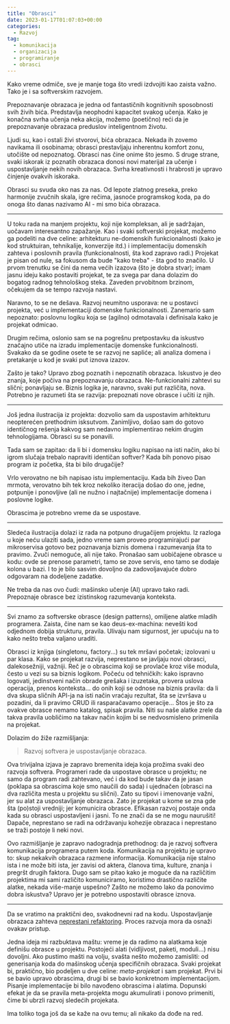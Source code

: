 ```yaml
---
title: "Obrasci"
date: 2023-01-17T01:07:03+00:00
categories:
  - Razvoj
tag:
  - komunikacija
  - organizacija
  - programiranje
  - obrasci
---
```


Kako vreme odmiče, sve je manje toga što vredi izdvojiti kao zaista važno. Tako je i sa softverskim razvojem.

<!--more-->

Prepoznavanje obrazaca je jedna od fantastičnih kognitivnih sposobnosti svih živih bića. Predstavlja neophodni kapacitet svakog učenja. Kako je konačna svrha učenja neka akcija, možemo (poetično) reći da je prepoznavanje obrazaca preduslov inteligentnom životu.

Ljudi su, kao i ostali živi stvorovi, bića obrazaca. Nekada ih zovemo navikama ili osobinama; obrasci prestavljaju inherentnu komfort zonu, utočište od nepoznatog. Obrasci nas čine onime što jesmo. S druge strane, svaki iskorak iz poznatih obrazaca donosi novi materijal za učenje i uspostavljanje nekih novih obrazaca. Svrha kreativnosti i hrabrosti je upravo činjenje ovakvih iskoraka.

Obrasci su svuda oko nas za nas. Od lepote zlatnog preseka, preko harmonije zvučnih skala, igre rečima, jasnoće programskog koda, pa do onoga što danas nazivamo AI - mi smo bića obrazaca.

---- 

U toku rada na manjem projektu, koji nije kompleksan, ali je sadržajan, uočavam interesantno zapažanje. Kao i svaki softverski projekat, možemo ga podeliti na dve celine: arhitekturu ne-domenskih funkcionalnosti (kako je kod struktuiran, tehnikalije, konverzije itd.) i implementaciju domenskih zahteva i poslovnih pravila (funkcionalnosti, šta kod zapravo radi.) Projekat je pisan od nule, sa fokusom da bude "kako treba" - šta god to značilo. U prvom trenutku se čini da nema većih izazova (što je dobra stvar); imam jasnu ideju kako postaviti projekat, te za svega par dana dolazim do bogatog radnog tehnološkog steka. Zaveden prvobitnom brzinom, očekujem da se tempo razvoja nastavi.

Naravno, to se ne dešava. Razvoj neumitno usporava: ne u postavci projekta, već u implementaciji domenske funkcionalnosti. Zanemario sam nepoznato: poslovnu logiku koja se (agilno) odmotavala i definisala kako je projekat odmicao.

Drugim rečima, oslonio sam se na pogrešnu pretpostavku da iskustvo značajno utiče na izradu implementacije domenske funkcionalnosti. Svakako da se godine osete te se razvoj ne sapliće; ali analiza domena i pretakanje u kod je svaki put iznova izazov.

Zašto je tako? Upravo zbog poznatih i nepoznatih obrazaca. Iskustvo je deo znanja, koje počiva na prepoznavanju obrazaca. Ne-funkcionalni zahtevi su slični; ponavljaju se. Biznis logika je, naravno, svaki put različita, nova. Potrebno je razumeti šta se razvija: prepoznati nove obrasce i učiti iz njih.

---- 

Još jedna ilustracija iz projekta: dozvolio sam da uspostavim arhitekturu neopterećen prethodnim isksutvom. Zanimljivo, došao sam do gotovo identičnog rešenja kakvog sam nedavno implementirao nekim drugim tehnologijama. Obrasci su se ponavili.

Tada sam se zapitao: da li bi i domensku logiku napisao na isti način, ako bi igrom slučaja trebalo napraviti identičan softver? Kada bih ponovo pisao program iz početka, šta bi bilo drugačije?

Vrlo verovatno ne bih napisao istu implementaciju. Kada bih živeo Dan mrmota, verovatno bih tek kroz nekoliko iteracija došao do one, jedne, potpunije i ponovljive (ali ne nužno i najtačnije) implementacije domena i poslovne logike.

Obrascima je potrebno vreme da se uspostave.

---- 

Sledeća ilustracija dolazi iz rada na potpuno drugačijem projektu. Iz razloga u koje neću ulaziti sada, jedno vreme sam proveo programirajući par mikroservisa gotovo bez poznavanja biznis domena i razumevanja šta to pravimo. Zvuči nemoguće, ali nije tako. Pronašao sam uobičajene obrasce u kodu: ovde se prenose parametri, tamo se zove servis, eno tamo se dodaje kolona u bazi. I to je bilo sasvim dovoljno da zadovoljavajuće dobro odgovaram na dodeljene zadatke.

Ne treba da nas ovo čudi: mašinsko učenje (AI) upravo tako radi. Prepoznaje obrasce bez izistinskog razumevanja konteksta.

----

Svi znamo za softverske obrasce (design patterns), omiljene alatke mladih programera. Zaista, čine nam se kao deus-ex-machina: nevešti kod odjednom dobija strukturu, pravila. Ulivaju nam sigurnost, jer upućuju na to kako nešto treba valjano uraditi.

Obrasci iz knjiga (singletonu, factory...) su tek mršavi početak; izolovani u par klasa. Kako se projekat razvija, neprestano se javljaju novi obrasci, dalekosežniji, važniji. Reč je o obrascima koji se provlače kroz više modula, često u vezi su sa biznis logikom. Počeću od tehničkih: kako ispravno logovati, jedinstveni način obrade grešaka i izuzetaka, provera uslova operacija, prenos konteksta... do onih koji se odnose na biznis pravila: da li dva skupa sličnih API-ja na isti način vraćaju rezultat, šta se izvršava u pozadini, da li pravimo CRUD ili rasparačavamo operacije... Štos je što za ovakve obrasce nemamo katalog, spisak pravila. Niti su naše alatke zrele da takva pravila uobličimo na takav način kojim bi se nedvosmisleno primenila na projekat.

Dolazim do žiže razmišljanja:

> Razvoj softvera je uspostavljanje obrazaca.

Ova trivijalna izjava je zapravo bremenita ideja koja prožima svaki deo razvoja softvera. Programeri rade da uspostave obrasce u projektu; ne samo da program radi zahtevano, već i da kod bude takav da je jasan (poklapa sa obrascima koje smo naučili do sada) i ujednačen (obrasci na dva različita mesta u projektu su slični). Zato su tipovi i imenovanje važni, jer su alat za uspostavljanje obrazaca. Zato je projekat u kome se zna gde šta (po)stoji vredniji; jer komunicira obrasce. Efikasan razvoj postaje onda kada su obrasci uspostavljeni i jasni. To ne znači da se ne mogu naurušiti! Dapače, neprestano se radi na održavanju kohezije obrazaca i neprestano se traži postoje li neki novi.

Ovo razmišljanje je zapravo nadogradnja prethodnog: da je razvoj softvera komunikacija programera putem koda. Komunikacija na projektu je upravo to: skup nekakvih obrazaca razmene informacija. Komunikacija nije stalno ista i ne može biti ista, jer zavisi od aktera, članova tima, kulture, znanja i pregršt drugih faktora. Dugo sam se pitao kako je moguće da na različitim projektima mi sami različito komuniciramo, koristimo drastično različite alatke, nekada više-manje uspešno? Zašto ne možemo lako da ponovimo dobra iskustva? Upravo jer je potrebno uspostaviti obrasce iznova.

---- 

Da se vratimo na praktični deo, svakodnevni rad na kodu. Uspostavljanje obrazaca zahteva [neprestani refaktoring](https://oblac.rs/refactoring-enabled-development-aka-red/). Proces razvoja mora da osnaži ovakav pristup.

Jedna ideja mi razbuktava maštu: vreme je da radimo na alatkama koje definišu obrasce u projektu. Postojeći alati (vidljivost, paketi, moduli...) nisu dovoljni. Ako pustimo mašti na volju, svašta nešto možemo zamisliti: od generisanja koda do mašinskog učenja specifičnih obrazaca. Svaki projekat bi, praktično, bio podeljen u dve celine: _meta-projekat_ i sam projekat. Prvi bi se bavio upravo obrascima, drugi bi se bavio konkretnom implementacijom. Pisanje implementacije bi bilo navođeno obrascima i alatima. Dopunski efekat je da se pravila meta-projekta mogu akumulirati i ponovo primeniti, čime bi ubrzli razvoj sledećih projekata.

Ima toliko toga još da se kaže na ovu temu; ali nikako da dođe na red.